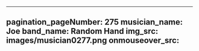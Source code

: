 ------
pagination_pageNumber: 275
musician_name: Joe
band_name: Random Hand
img_src: images/musician0277.png
onmouseover_src: 
------